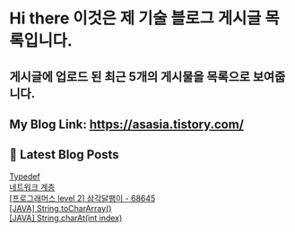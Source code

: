 # Hi there 이것은 제 기술 블로그 게시글 목록입니다.
## 게시글에 업로드 된 최근 5개의 게시물을 목록으로 보여줍니다.

## My Blog Link: https://asasia.tistory.com/

## 📕 Latest Blog Posts

<a href=https://asasia.tistory.com/95>Typedef</a></br><a href=https://asasia.tistory.com/94>네트워크 계층</a></br><a href=https://asasia.tistory.com/93>[프로그래머스 level 2] 삼각달팽이 - 68645</a></br><a href=https://asasia.tistory.com/92>[JAVA] String.toCharArray()</a></br><a href=https://asasia.tistory.com/91>[JAVA] String.charAt(int index)</a></br>